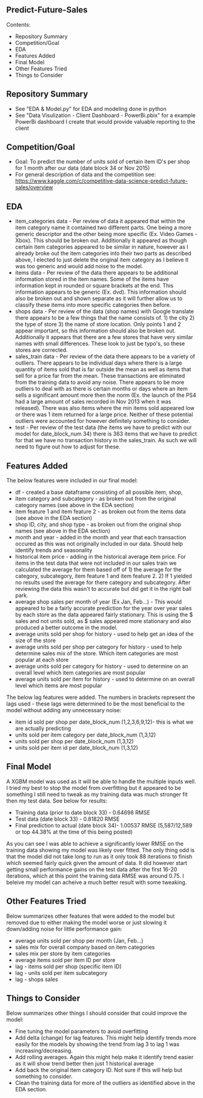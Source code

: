 Predict-Future-Sales
-------------------------


Contents:
- Repository Summary
- Competition/Goal 
- EDA
- Features Added
- Final Model
- Other Features Tried
- Things to Consider

Repository Summary
-------------------------
- See "EDA & Model.py" for EDA and modeling done in python
- See "Data Visulization - Client Dashboard - PowerBi.pbix" for a example PowerBi dashboard I create that would provide valuable reporting to the client

Competition/Goal 
-------------------------
- Goal: To predict the number of units sold of certain item ID's per shop for 1 month after our data (date block 34 or Nov 2015)
- For general description of data and the competition see: https://www.kaggle.com/c/competitive-data-science-predict-future-sales/overview

EDA
-------------------------
- item_categories data - Per review of data it appeared that within the item category name it contained two different parts. One being a more generic descriptor and the other being more specific (Ex. Video Games - Xbox). This should be broken out. Additionally it appeared as though certain item categories appeared to be similar in nature, however as I already broke out the item categories into their two parts as described above, I elected to just delete the original item category as I believe it was too generic and would add noise to the model.
- items data - Per review of the data there appears to be additional information stored in the item names. Some of the items have information kept in rounded or square brackets at the end. This information appears to be generic (Ex. dvd). This information should also be broken out and shown separate as it will further allow us to classify these items into more specific categories then before.
- shops data - Per review of the data (shop names) with Google translate there appears to be a few things that the name consists of. 1) the city 2) the type of store 3) the name of store location. Only points 1 and 2 appear important, so this information should also be broken out. Additionally it appears that there are a few stores that have very similar names with small differences. These look to just be typo's, so these stores are corrected.
- sales_train data - Per review of the data there appears to be a variety of outliers. There appears to be individual days where there is a large quantity of items sold that is far outside the mean as well as items that sell for a price far from the mean. These transactions are eliminated from the training data to avoid any noise. There appears to be more outliers to deal with as there is certain months or days where an item sells a significant amount more then the norm (Ex. the launch of the PS4 had a large amount of sales recorded in Nov 2013 when it was released). There was also items where the min items sold appeared low or there was 1 item returned for a large price. Neither of these potential outliers were accounted for however definitely something to consider.
- test - Per review of the test data (the items we have to predict with our model for date_block_num 34) there is 363 items that we have to predict for that we have no transaction history in the sales_train. As such we will need to figure out how to adjust for these.

Features Added
-------------------------
The below features were included in our final model:
- df - created a base dataframe consisting of all possible item, shop, 
- item category and subcategory - as broken out from the original category names (see above in the EDA section)
- item feature 1 and item feature 2 - as broken out from the items data (see above in the EDA section)
- shop ID, city, and shop type - as broken out from the original shop names (see above in the EDA section)
- month and year - added in the month and year that each transaction occured as this was not originally included in our data. Should help identify trends and seasonality
- historical item price - adding in the historical average item price. For items in the test data that were not included in our sales train we calculated the average for them based off of 1) the average for the category, subcategory, item feature 1 and item feature 2. 2) If 1 yielded no results used the average for there category and subcategory. After reviewing the data this wasn't to accurate but did get it in the right ball park.
- average shop sales per month of year (Ex Jan, Feb...) - This would appeared to be a fairly accurate prediction for the year over year sales by each store as the data appeared fairly stationary. This is using the $ sales and not units sold, as $ sales appeared more stationary and also produced a better outcome in the model.
- average units sold per shop for history - used to help get an idea of the size of the store
- average units sold per shop per category for history - used to help determine sales mix of the store. Which item categories are most popular at each store
- average units sold per category for history - used to determine on an overall level which item categories are most popular
- average units sold per item for history - used to determine on an overall level which items are most popular

The below lag features were added. The numbers in brackets represent the lags used - these lags were determined to be the most beneficial to the model without adding any unnecessary noise:
- item id sold per shop per date_block_num (1,2,3,6,9,12)- this is what we are actually predicting
- units sold per item category per date_block_num (1,3,12)
- units sold per shop per date_block_num (1,3,12)
- units sold per item id per date_block_num (1,3,12)

Final Model
-------------------------
A XGBM model was used as it will be able to handle the multiple inputs well. I tried my best to stop the model from overfitting but it appeared to be something I still need to tweak as my training data was much stronger fit then my test data. See below for results:
- Training data (prior to date block 33) - 0.64698 RMSE
- Test data (date block 33) - 0.81820 RMSE
- Final prediction to actual (date block 34)- 1.00537 RMSE (5,587/12,589 or top 44.38% at the time of this being posted)

As you can see I was able to achieve a significantly lower RMSE on the training data showing my model was likely over fitted. The only thing odd is that the model did not take long to run as it only took 88 iterations to finish which seemed fairly quick given the amount of data. It did however start getting small performance gains on the test data after the first 16-20 iterations, which at this point the training data RMSE was around 0.75. I beleive my model can acheive a much better result with some tweaking. 

Other Features Tried
-------------------------
Below summarizes other features that were added to the model but removed due to either making the model worse or just slowing it down/adding noise for little performance gain:
- average units sold per shop per month (Jan, Feb...) 
- sales mix for overall company based on item categories
- sales mix per store by item categories
- average items sold per item ID per store
- lag - items sold per shop (specific item ID)
- lag - units sold per item subcategory
- lag - shops sales

Things to Consider
-------------------------
Below summarizes other things I should consider that could improve the model:
- Fine tuning the model parameters to avoid overfitting 
- Add delta (change) for lag features. This might help identify trends more easily for the models by showing the trend from lag 3 to lag 1 was increasing/decreasing.
- Add rolling averages. Again this might help make it identify trend easier as it will show trend better then just 1 historical average
- Add back the original item category ID. Not sure if this will help but something to consider.
- Clean the training data for more of the outliers as identified above in the EDA section. 
